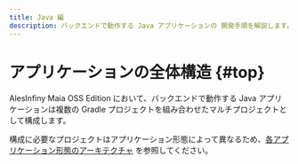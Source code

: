 ```yaml
---
title: Java 編
description: バックエンドで動作する Java アプリケーションの 開発手順を解説します。
---
```


# アプリケーションの全体構造 {#top}

AlesInfiny Maia OSS Edition において、バックエンドで動作する Java アプリケーションは複数の Gradle プロジェクトを組み合わせたマルチプロジェクトとして構成します。

構成に必要なプロジェクトはアプリケーション形態によって異なるため、[各アプリケーション形態のアーキテクチャ](../../../app-architecture/index.md) を参照してください。
